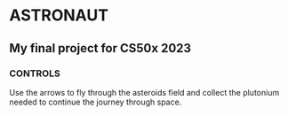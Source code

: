 # ASTRONAUT
## My final project for CS50x 2023

### CONTROLS
Use the arrows to fly through the asteroids field and collect the plutonium needed to continue the journey through space.
